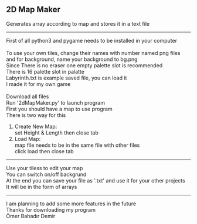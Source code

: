 ## 2D Map Maker
Generates array according to map and stores it in a text file

---

First of all python3 and pygame needs to be installed in your computer\
\
To use your own tiles, change their names with number named png files\
and for background, name your background to bg.png\
Since There is no eraser one empty palette slot is recommended\
There is 16 palette slot in palatte\
Labyrinth.txt is example saved file, you can load it\
I made it for my own game\
\
Download all files\
Run '2dMapMaker.py' to launch program
\
First you should have a map to use program\
There is two way for this
1. Create New Map:\
set Height & Length then close tab
2. Load Map:\
map file needs to be in the same file with other files\
click load then close tab

---
Use your tiless to edit your map\
You can switch on/off backgrund\
At the end you can save your file as '.txt' and use it for your other
projects\
It will be in the form of arrays

---
I am planning to add some more features in the future\
Thanks for downloading my program\
Ömer Bahadır Demir
